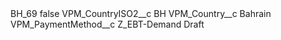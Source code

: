 <?xml version="1.0" encoding="UTF-8"?>
<CustomMetadata xmlns="http://soap.sforce.com/2006/04/metadata" xmlns:xsi="http://www.w3.org/2001/XMLSchema-instance" xmlns:xsd="http://www.w3.org/2001/XMLSchema">
    <label>BH_69</label>
    <protected>false</protected>
    <values>
        <field>VPM_CountryISO2__c</field>
        <value xsi:type="xsd:string">BH</value>
    </values>
    <values>
        <field>VPM_Country__c</field>
        <value xsi:type="xsd:string">Bahrain</value>
    </values>
    <values>
        <field>VPM_PaymentMethod__c</field>
        <value xsi:type="xsd:string">Z_EBT-Demand Draft</value>
    </values>
</CustomMetadata>
